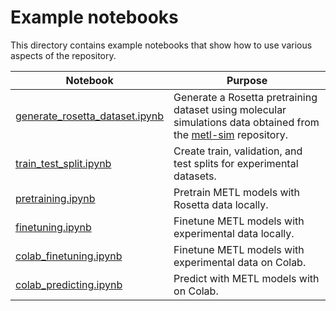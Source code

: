 # Example notebooks

This directory contains example notebooks that show how to use various aspects of the repository.

| Notebook                                                         | Purpose                                                                                                                                                  |
|------------------------------------------------------------------|----------------------------------------------------------------------------------------------------------------------------------------------------------|
| [generate_rosetta_dataset.ipynb](generate_rosetta_dataset.ipynb) | Generate a Rosetta pretraining dataset using molecular simulations data obtained from the [metl-sim](https://github.com/gitter-lab/metl-sim) repository. |
| [train_test_split.ipynb](train_test_split.ipynb)                 | Create train, validation, and test splits for experimental datasets.                                                                                     |
| [pretraining.ipynb](pretraining.ipynb)                           | Pretrain METL models with Rosetta data locally.                                                                                                                  |
| [finetuning.ipynb](finetuning.ipynb)                             | Finetune METL models with experimental data locally.                                                                                                             |
| [colab_finetuning.ipynb](https://colab.research.google.com/github/gitter-lab/metl/blob/main/notebooks/colab_finetuning.ipynb)                 | Finetune METL models with experimental data on Colab.                                                                                                    |
| [colab_predicting.ipynb](https://colab.research.google.com/github/gitter-lab/metl/blob/main/notebooks/colab_predicting.ipynb)                 | Predict with METL models with on Colab.                                                                                                                  |

